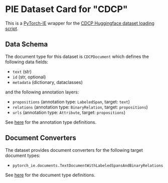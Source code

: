 # PIE Dataset Card for "CDCP"

This is a [PyTorch-IE](https://github.com/ChristophAlt/pytorch-ie) wrapper for the
[CDCP Huggingface dataset loading script](https://huggingface.co/datasets/DFKI-SLT/cdcp).

## Data Schema

The document type for this dataset is `CDCPDocument` which defines the following data fields:

- `text` (str)
- `id` (str, optional)
- `metadata` (dictionary, dataclasses)

and the following annotation layers:

- `propositions` (annotation type: `LabeledSpan`, target: `text`)
- `relations` (annotation type: `BinaryRelation`, target: `propositions`)
- `urls` (annotation type: `Attribute`, target: `propositions`)

See [here](https://github.com/ChristophAlt/pytorch-ie/blob/main/src/pytorch_ie/annotations.py) for the annotation type definitions.

## Document Converters

The dataset provides document converters for the following target document types:

- `pytorch_ie.documents.TextDocumentWithLabeledSpansAndBinaryRelations`

See [here](https://github.com/ChristophAlt/pytorch-ie/blob/main/src/pytorch_ie/documents.py) for the document type
definitions.
